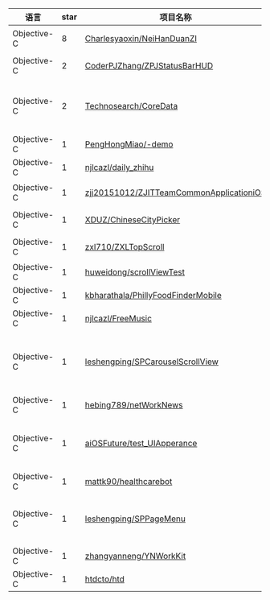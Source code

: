 语言|star|项目名称|描述
---|---|---|---
Objective-C|8|[Charlesyaoxin/NeiHanDuanZI](https://github.com/Charlesyaoxin/NeiHanDuanZI)|内涵段子，让你成为一个老司机
Objective-C|2|[CoderPJZhang/ZPJStatusBarHUD](https://github.com/CoderPJZhang/ZPJStatusBarHUD)|一个简简单单的状态栏显示器
Objective-C|2|[Technosearch/CoreData](https://github.com/Technosearch/CoreData)|Basics of CoreData implementation Using Employee Detail System.
Objective-C|1|[PengHongMiao/-demo](https://github.com/PengHongMiao/-demo)| 
Objective-C|1|[njlcazl/daily_zhihu](https://github.com/njlcazl/daily_zhihu)|仿知乎日报
Objective-C|1|[zjj20151012/ZJITTeamCommonApplicationiOS](https://github.com/zjj20151012/ZJITTeamCommonApplicationiOS)|ZJITTeam iOS多人合作通用框架
Objective-C|1|[XDUZ/ChineseCityPicker](https://github.com/XDUZ/ChineseCityPicker)|中国省市地区选择器
Objective-C|1|[zxl710/ZXLTopScroll](https://github.com/zxl710/ZXLTopScroll)|高仿自选股头部滚动
Objective-C|1|[huweidong/scrollViewTest](https://github.com/huweidong/scrollViewTest)| 
Objective-C|1|[kbharathala/PhillyFoodFinderMobile](https://github.com/kbharathala/PhillyFoodFinderMobile)| 
Objective-C|1|[njlcazl/FreeMusic](https://github.com/njlcazl/FreeMusic)| 
Objective-C|1|[leshengping/SPCarouselScrollView](https://github.com/leshengping/SPCarouselScrollView)|三张imageView实现轮播图无限轮播，文件不多，就一个.h和一个.m文件。
Objective-C|1|[hebing789/netWorkNews](https://github.com/hebing789/netWorkNews)| 
Objective-C|1|[aiOSFuture/test_UIApperance](https://github.com/aiOSFuture/test_UIApperance)|Use class "UIAppearance" to change UI views' theme color
Objective-C|1|[mattk90/healthcarebot](https://github.com/mattk90/healthcarebot)| 
Objective-C|1|[leshengping/SPPageMenu](https://github.com/leshengping/SPPageMenu)|分页菜单，类似网易新闻的那种通过菜单切换控制器
Objective-C|1|[zhangyanneng/YNWorkKit](https://github.com/zhangyanneng/YNWorkKit)|MVC项目架构
Objective-C|1|[htdcto/htd](https://github.com/htdcto/htd)| 

